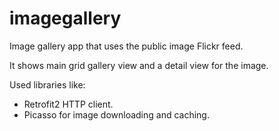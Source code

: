 # imagegallery

Image gallery app that uses the public image Flickr feed.

It shows main grid gallery view and a detail view for the image.

Used libraries like:
- Retrofit2 HTTP client.
- Picasso for image downloading and caching.